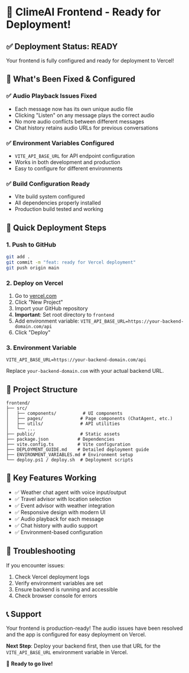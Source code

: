 # 🚀 ClimeAI Frontend - Ready for Deployment!

## ✅ Deployment Status: READY

Your frontend is fully configured and ready for deployment to Vercel!

## 🎯 What's Been Fixed & Configured

### ✅ Audio Playback Issues Fixed
- Each message now has its own unique audio file
- Clicking "Listen" on any message plays the correct audio
- No more audio conflicts between different messages
- Chat history retains audio URLs for previous conversations

### ✅ Environment Variables Configured
- `VITE_API_BASE_URL` for API endpoint configuration
- Works in both development and production
- Easy to configure for different environments

### ✅ Build Configuration Ready
- Vite build system configured
- All dependencies properly installed
- Production build tested and working

## 🚀 Quick Deployment Steps

### 1. Push to GitHub
```bash
git add .
git commit -m "feat: ready for Vercel deployment"
git push origin main
```

### 2. Deploy on Vercel
1. Go to [vercel.com](https://vercel.com)
2. Click "New Project"
3. Import your GitHub repository
4. **Important**: Set root directory to `frontend`
5. Add environment variable: `VITE_API_BASE_URL=https://your-backend-domain.com/api`
6. Click "Deploy"

### 3. Environment Variable
```
VITE_API_BASE_URL=https://your-backend-domain.com/api
```
Replace `your-backend-domain.com` with your actual backend URL.

## 📁 Project Structure
```
frontend/
├── src/
│   ├── components/          # UI components
│   ├── pages/              # Page components (ChatAgent, etc.)
│   ├── utils/              # API utilities
│   └── ...
├── public/                 # Static assets
├── package.json           # Dependencies
├── vite.config.ts         # Vite configuration
├── DEPLOYMENT_GUIDE.md    # Detailed deployment guide
├── ENVIRONMENT_VARIABLES.md # Environment setup
└── deploy.ps1 / deploy.sh  # Deployment scripts
```

## 🔧 Key Features Working
- ✅ Weather chat agent with voice input/output
- ✅ Travel advisor with location selection
- ✅ Event advisor with weather integration
- ✅ Responsive design with modern UI
- ✅ Audio playback for each message
- ✅ Chat history with audio support
- ✅ Environment-based configuration

## 🐛 Troubleshooting
If you encounter issues:
1. Check Vercel deployment logs
2. Verify environment variables are set
3. Ensure backend is running and accessible
4. Check browser console for errors

## 📞 Support
Your frontend is production-ready! The audio issues have been resolved and the app is configured for easy deployment on Vercel.

**Next Step**: Deploy your backend first, then use that URL for the `VITE_API_BASE_URL` environment variable in Vercel.

🎉 **Ready to go live!**
